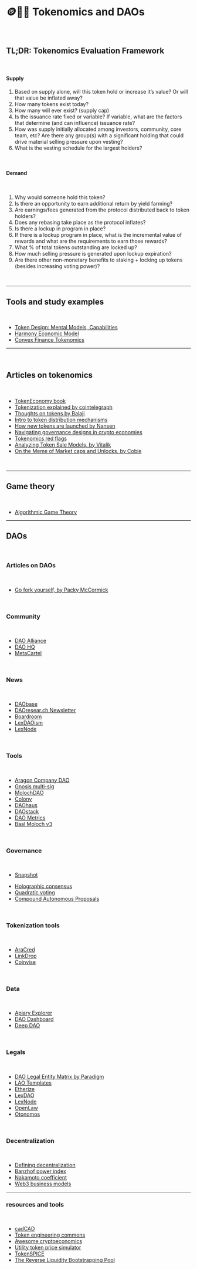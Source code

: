 # 🪙🏴‍☠️ Tokenomics and DAOs

<br>

## TL;DR: Tokenomics Evaluation Framework

<br>


#### Supply

1. Based on supply alone, will this token hold or increase it’s value? Or will that value be inflated away?
2. How many tokens exist today?
3. How many will ever exist? (supply cap)
4. Is the issuance rate fixed or variable? If variable, what are the factors that determine (and can influence) issuance rate?
5. How was supply initially allocated among investors, community, core team, etc? Are there any group(s) with a significant holding that could drive material selling pressure upon vesting?
6. What is the vesting schedule for the largest holders?

<br>

#### Demand 


<br>

1. Why would someone hold this token?
2. Is there an opportunity to earn additional return by yield farming?
3. Are earnings/fees generated from the protocol distributed back to token holders?
4. Does any rebasing take place as the protocol inflates?
5. Is there a lockup in program in place?
6. If there is a lockup program in place, what is the incremental value of rewards and what are the requirements to earn those rewards?
7. What % of total tokens outstanding are locked up?
8. How much selling pressure is generated upon lockup expiration?
9. Are there other non-monetary benefits to staking + locking up tokens (besides increasing voting power)?



<br>

----

## Tools and study examples

<br>

* [Token Design: Mental Models, Capabilities](https://www.youtube.com/watch?v=GOkxDvq_8zQ)
* [Harmony Economic Model](https://docs.google.com/spreadsheets/d/1bcABBb47X8jOAQC-Dno9A9HFtLf8vlRp70P9xVqjhG4/edit#gid=1322834538)
* [Convex Finance Tokenomics](https://docs.convexfinance.com/convexfinance/general-information/tokenomics)


---------------------

<br>

## Articles on tokenomics

<br>

* [TokenEconomy book](https://github.com/sherminvo/TokenEconomyBook/wiki)
* [Tokenization explained by cointelegraph](https://cointelegraph.com/explained/tokenization-explained)
* [Thoughts on tokens by Balaji](https://news.earn.com/thoughts-on-tokens-436109aabcbe)
* [Intro to token distribution mechanisms](https://smithandcrown.com/research/introduction-to-token-distribution-mechanisms/)
* [How new tokens are launched by Nansen](https://www.nansen.ai/research/how-new-tokens-are-launched)
* [Navigating governance designs in crypto economies](https://medium.com/@karansirdesai28/navigating-governance-designs-in-crypto-economies-24170e04e391)
* [Tokenomics red flags](https://medium.com/coinmonks/tokenomics-red-flags-you-cant-afford-to-ignore-part-i-1874f251c4db)
* [Analyzing Token Sale Models, by Vitalik](https://www.vitalik.ca/general/2017/06/09/sales.html)
* [On the Meme of Market caps and Unlocks, by Cobie](https://cobie.substack.com/p/on-the-meme-of-market-caps-and-unlocks)

<br>

---

## Game theory

<br>

* [Algorithmic Game Theory](http://timroughgarden.org/f13/f13.html)


----


## DAOs

<br>

### Articles on DAOs

<br>

* [Go fork yourself, by Packy McCormick](https://www.notboring.co/p/go-fork-yourself)


<br>


### Community 

<br>

- [DAO Alliance](https://t.me/AllianceDAO)
- [DAO HQ](https://www.daohq.co/)
- [MetaCartel](https://www.metacartel.org/) 

<br>

### News

<br>

- [DAObase](https://daobase.org/)
- [DAOresear.ch Newsletter](https://daoresearch.substack.com/) 
- [Boardroom](https://governance.substack.com/) 
- [LexDAOism](https://lexdao.substack.com/) 
- [LexNode](https://medium.com/@lex_node)

<br />

### Tools

<br>

- [Aragon Company DAO](https://help.aragon.org/article/31-explore-the-company-organization)
- [Gnosis multi-sig](https://blog.gnosis.pm/gnosis-safe-multisig-desktop-app-and-contract-interactions-6f8b92c3275b)
- [MolochDAO](https://github.com/MolochVentures/moloch/tree/minimal-revenue/v1_contracts)
- [Colony](https://colony.io/)
- [DAOhaus](https://daohaus.club/) 
- [DAOstack](https://daostack.io/) 
- [DAO Metrics](https://daometrics.com/)
- [Baal Moloch v3](https://baal-docs.vercel.app/)



<br>

### Governance 

<br>

* [Snapshot](https://snapshot.org/#/)
- [Holographic consensus](https://medium.com/daostack/holographic-consensus-part-2-4fd461e8dcde)
- [Quadratic voting](https://en.wikipedia.org/wiki/Quadratic_voting)
- [Compound Autonomous Proposals](https://medium.com/compound-finance/compound-autonomous-proposals-354e7a2ad6b7) 

<br>

### Tokenization tools

<br>

- [AraCred](github.com/aracred/)
- [LinkDrop](https://linkdrop.io/)
- [Coinvise](https://www.coinvise.co/)


<br>

### Data

<br>

- [Apiary Explorer](https://apiary.1hive.org/orgs)
- [DAO Dashboard](https://mydaodashboard.com/)
- [Deep DAO](http://deepdao.world/#/app/dashboard)

<br>


### Legals 

<br>

- [DAO Legal Entity Matrix by Paradigm](https://daos.paradigm.xyz/)
- [LAO Templates](https://github.com/DAOresearch/lao-templates)
- [Etherize](https://etherize.io/)
- [LexDAO](https://lexdao.org/)
- [LexNode](https://www.dealninja.law/)
- [OpenLaw](https://dao.openlaw.io/) 
- [Otonomos](https://otonomos.com)


<br>

### Decentralization

<br>


- [Defining decentralization](https://medium.com/@lex_node/defining-decentralization-for-law-58ca54e18b2a)
- [Banzhof power index](https://blog.coinfund.io/are-blockchain-voters-dummies-4a89a376de69) 
- [Nakamoto coefficient](https://news.earn.com/quantifying-decentralization-e39db233c28e) 
- [Web3 business models](https://github.com/FEMBusinessModelsRing/web3_revenue_primitives) 



---


### resources and tools

<br>

* [cadCAD](http://cadcad.org/)
* [Token engineering commons](https://tecommons.org/)
* [Awesome cryptoeconomics](https://github.com/jpantunes/awesome-cryptoeconomics)
* [Utility token price simulator](https://github.com/melonattacker/utility-token-price-simulator) 
* [TokenSPICE](https://github.com/tokenspice/tokenspice)
* [The Reverse Liquidity Bootstrapping Pool](https://tokenomicsdao.substack.com/p/the-reverse-liquidity-bootstrapping)
